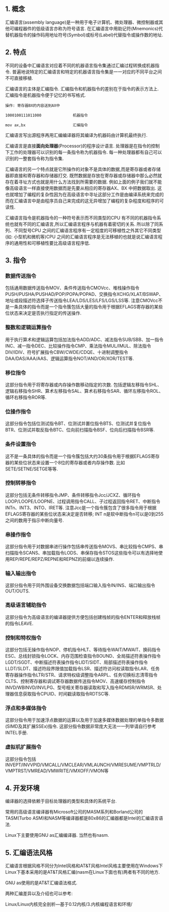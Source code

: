 ## 1. 概念

汇编语言(assembly language)是一种用于电子计算机、微处理器、微控制器或其他可编程器件的低级语言亦称为符号语言. 在汇编语言中用助记符(Mnemonics)代替机器指令的操作码用地址符号(Symbol)或标号(Label)代替指令或操作数的地址. 

## 2. 特点

不同的设备中汇编语言对应着不同的机器语言指令集通过汇编过程转换成机器指令. 普遍地说特定的汇编语言和特定的机器语言指令集是一一对应的不同平台之间不可直接移植. 

汇编语言的主体是汇编指令. 汇编指令和机器指令的差别在于指令的表示方法上. 汇编指令是机器指令便于记忆的书写格式. 

```
操作: 寄存器BX的内容送到AX中

1000100111011000              机器指令

mov ax,bx                     汇编指令
```

汇编语言写出源程序再用汇编编译器将其编译为机器码由计算机最终执行. 

汇编语言是直接**面向处理器**(Processor)的程序设计语言. 处理器是在指令的控制下工作的处理器可以识别的每一条指令称为机器指令. 每一种处理器都有自己可以识别的一整套指令称为指令集. 

汇编语言的另一个特点就是它所操作的对象不是具体的数据,而是寄存器或者存储器即直接和寄存器和存储器打交. 既然数据是存放在寄存器或存储器中那么必然就存在着寻址方式也就是用什么方法找到所需要的数据. 例如上面的例子我们就不能像高级语言一样直接使用数据而是先要从相应的寄存器AX、BX 中把数据取出. 这也就增加了编程的复杂性因为在高级语言中寻址这部分工作是由编译系统来完成的而在汇编语言中是由程序员自己来完成的这无异增加了编程的复杂程度和程序的可读性. 

汇编语言指令是机器指令的一种符号表示而不同类型的CPU 有不同的机器指令系统也就有不同的汇编语言,所以汇编语言程序与机器有着密切的关系. 所以除了同系列、不同型号CPU 之间的汇编语言程序有一定程度的可移植性之外其它不同类型(如: 小型机和微机等)CPU 之间的汇编语言程序是无法移植的也就是说汇编语言程序的通用性和可移植性要比高级语言程序低. 

## 3. 指令

### 数据传送指令

包括通用数据传送指令MOV、条件传送指令CMOVcc、堆栈操作指令PUSH/PUSHA/PUSHAD/POP/POPA/POPAD、交换指令XCHG/XLAT/BSWAP、地址或段描述符选择子传送指令LEA/LDS/LES/LFS/LGS/LSS等. 注意CMOVcc不是一条具体的指令而是一个指令簇包括大量的指令用于根据EFLAGS寄存器的某些位状态来决定是否执行指定的传送操作. 

### 整数和逻辑运算指令

用于执行算术和逻辑运算包括加法指令ADD/ADC、减法指令SUB/SBB、加一指令INC、减一指令DEC、比较操作指令CMP、乘法指令MUL/IMUL、除法指令DIV/IDIV、符号扩展指令CBW/CWDE/CDQE、十进制调整指令DAA/DAS/AAA/AAS、逻辑运算指令NOT/AND/OR/XOR/TEST等. 

### 移位指令

这部分指令用于将寄存器或内存操作数移动指定的次数. 包括逻辑左移指令SHL、逻辑右移指令SHR、算术左移指令SAL、算术右移指令SAR、循环左移指令ROL、循环右移指令ROR等. 

### 位操作指令

这部分指令包括位测试指令BT、位测试并置位指令BTS、位测试并复位指令BTR、位测试并取反指令BTC、位向前扫描指令BSF、位向后扫描指令BSR等. 

### 条件设置指令

这不是一条具体的指令而是一个指令簇包括大约30条指令用于根据EFLAGS寄存器的某些位状态来设置一个8位的寄存器或者内存操作数. 比如SETE/SETNE/SETGE等等. 

### 控制转移指令

这部分包括无条件转移指令JMP、条件转移指令Jcc/JCXZ、循环指令LOOP/LOOPE/LOOPNE、过程调用指令CALL、子过程返回指令RET、中断指令INTn、INT3、INTO、IRET等. 注意Jcc是一个指令簇包含了很多指令用于根据EFLAGS寄存器的某些位状态来决定是否转移; INT n是软中断指令n可以是0到255之间的数用于指示中断向量号. 

### 串操作指令

这部分指令用于对数据串进行操作包括串传送指令MOVS、串比较指令CMPS、串扫描指令SCANS、串加载指令LODS、串保存指令STOS这些指令可以有选择地使用REP/REPE/REPZ/REPNE和REPNZ的前缀以连续操作. 

### 输入输出指令

这部分指令用于同外围设备交换数据包括端口输入指令IN/INS、端口输出指令OUT/OUTS. 

### 高级语言辅助指令

这部分指令为高级语言的编译器提供方便包括创建栈帧的指令ENTER和释放栈帧的指令LEAVE. 

### 控制和特权指令

这部分包括无操作指令NOP、停机指令HLT、等待指令WAIT/MWAIT、换码指令ESC、总线封锁指令LOCK、内存范围检查指令BOUND、全局描述符表操作指令LGDT/SGDT、中断描述符表操作指令LIDT/SIDT、局部描述符表操作指令LLDT/SLDT、描述符段界限值加载指令LSR、描述符访问权读取指令LAR、任务寄存器操作指令LTR/STR、请求特权级调整指令ARPL、任务切换标志清零指令CLTS、控制寄存器和调试寄存器数据传送指令MOV、高速缓存控制指令INVD/WBINVD/INVLPG、型号相关寄存器读取和写入指令RDMSR/WRMSR、处理器信息获取指令CPUID、时间戳读取指令RDTSC等. 

### 浮点和多媒体指令

这部分指令用于加速浮点数据的运算以及用于加速多媒体数据处理的单指令多数据(SIMD及其扩展SSEx)指令. 这部分指令数据非常庞大无法一一列举请自行参考INTEL手册. 

### 虚拟机扩展指令

这部分指令包括INVEPT/INVVPID/VMCALL/VMCLEAR/VMLAUNCH/VMRESUME/VMPTRLD/VMPTRST/VMREAD/VMWRITE/VMXOFF/VMON等

## 4. 开发环境

编译器的选择依赖于目标处理器的类型和具体的系统平台. 

常用的高级语言编译器有Microsoft公司的MASM系列和Borland公司的TASM(Turbo ASM)和NASM等编译器都是80x86的汇编器都是Intel的汇编语言语法. 

Linux下主要使用GNU as汇编编译器. 当然也有nasm. 

## 5. 汇编语法风格

汇编语言根据风格不同分为Intel风格和AT&T风格Intel风格主要使用在Windows下Linux下基本采用的是AT&T风格汇编(nasm在Linux下面也有)两者有不同的地方. 

GNU as使用的是AT&T汇编语法格式. 

两种汇编差异以及介绍也可以参考: 

Linux/Linux内核完全剖析—基于0.12内核/3.内核编程语言和环境/